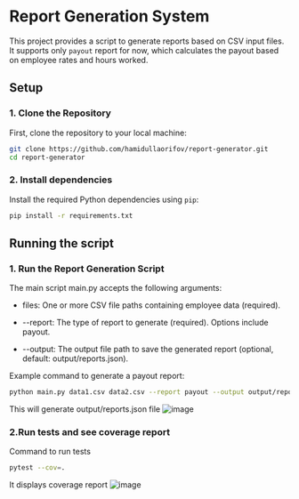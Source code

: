 # Report Generation System

This project provides a script to generate reports based on CSV input files. It supports only `payout` report for now, which calculates the payout based on employee rates and hours worked.

## Setup

### 1. Clone the Repository
First, clone the repository to your local machine:

```bash
git clone https://github.com/hamidullaorifov/report-generator.git
cd report-generator
```

### 2. Install dependencies
Install the required Python dependencies using `pip`:

```bash
pip install -r requirements.txt
```

## Running the script
### 1. Run the Report Generation Script
The main script main.py accepts the following arguments:

- files: One or more CSV file paths containing employee data (required).

- --report: The type of report to generate (required). Options include payout.

- --output: The output file path to save the generated report (optional, default: output/reports.json).

Example command to generate a payout report:
```bash
python main.py data1.csv data2.csv --report payout --output output/reports.json
```
This will generate output/reports.json file
![image](https://github.com/user-attachments/assets/fcb55871-6663-4955-822c-c9825315a29a)

### 2.Run tests and see coverage report
Command to run tests
```bash
pytest --cov=.
```
It displays coverage report
![image](https://github.com/user-attachments/assets/42cd7e9a-3ee0-436f-a7a8-6907f104156f)



